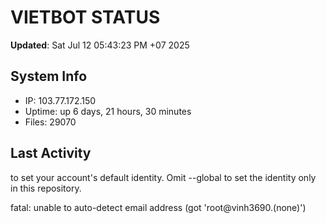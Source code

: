 # VIETBOT STATUS
**Updated**: Sat Jul 12 05:43:23 PM +07 2025

## System Info
- IP: 103.77.172.150
- Uptime: up 6 days, 21 hours, 30 minutes
- Files: 29070

## Last Activity

to set your account's default identity.
Omit --global to set the identity only in this repository.

fatal: unable to auto-detect email address (got 'root@vinh3690.(none)')
